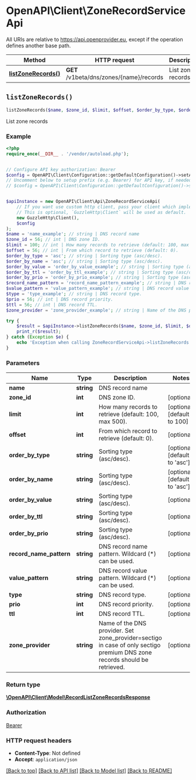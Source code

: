 # OpenAPI\Client\ZoneRecordServiceApi

All URIs are relative to https://api.openprovider.eu, except if the operation defines another base path.

| Method | HTTP request | Description |
| ------------- | ------------- | ------------- |
| [**listZoneRecords()**](ZoneRecordServiceApi.md#listZoneRecords) | **GET** /v1beta/dns/zones/{name}/records | List zone records |


## `listZoneRecords()`

```php
listZoneRecords($name, $zone_id, $limit, $offset, $order_by_type, $order_by_name, $order_by_value, $order_by_ttl, $order_by_prio, $record_name_pattern, $value_pattern, $type, $prio, $ttl, $zone_provider): \OpenAPI\Client\Model\RecordListZoneRecordsResponse
```

List zone records

### Example

```php
<?php
require_once(__DIR__ . '/vendor/autoload.php');


// Configure API key authorization: Bearer
$config = OpenAPI\Client\Configuration::getDefaultConfiguration()->setApiKey('Authorization', 'YOUR_API_KEY');
// Uncomment below to setup prefix (e.g. Bearer) for API key, if needed
// $config = OpenAPI\Client\Configuration::getDefaultConfiguration()->setApiKeyPrefix('Authorization', 'Bearer');


$apiInstance = new OpenAPI\Client\Api\ZoneRecordServiceApi(
    // If you want use custom http client, pass your client which implements `GuzzleHttp\ClientInterface`.
    // This is optional, `GuzzleHttp\Client` will be used as default.
    new GuzzleHttp\Client(),
    $config
);
$name = 'name_example'; // string | DNS record name
$zone_id = 56; // int | DNS zone ID.
$limit = 100; // int | How many records to retrieve (default: 100, max 500).
$offset = 56; // int | From which record to retrieve (default: 0).
$order_by_type = 'asc'; // string | Sorting type (asc/desc).
$order_by_name = 'asc'; // string | Sorting type (asc/desc).
$order_by_value = 'order_by_value_example'; // string | Sorting type (asc/desc).
$order_by_ttl = 'order_by_ttl_example'; // string | Sorting type (asc/desc).
$order_by_prio = 'order_by_prio_example'; // string | Sorting type (asc/desc).
$record_name_pattern = 'record_name_pattern_example'; // string | DNS record name pattern. Wildcard (*) can be used.
$value_pattern = 'value_pattern_example'; // string | DNS record value pattern. Wildcard (*) can be used.
$type = 'type_example'; // string | DNS record type.
$prio = 56; // int | DNS record priority.
$ttl = 56; // int | DNS record TTL.
$zone_provider = 'zone_provider_example'; // string | Name of the DNS provider. Set zone_provider=sectigo in case of only sectigo premium DNS zone records should be retrieved.

try {
    $result = $apiInstance->listZoneRecords($name, $zone_id, $limit, $offset, $order_by_type, $order_by_name, $order_by_value, $order_by_ttl, $order_by_prio, $record_name_pattern, $value_pattern, $type, $prio, $ttl, $zone_provider);
    print_r($result);
} catch (Exception $e) {
    echo 'Exception when calling ZoneRecordServiceApi->listZoneRecords: ', $e->getMessage(), PHP_EOL;
}
```

### Parameters

| Name | Type | Description  | Notes |
| ------------- | ------------- | ------------- | ------------- |
| **name** | **string**| DNS record name | |
| **zone_id** | **int**| DNS zone ID. | [optional] |
| **limit** | **int**| How many records to retrieve (default: 100, max 500). | [optional] [default to 100] |
| **offset** | **int**| From which record to retrieve (default: 0). | [optional] |
| **order_by_type** | **string**| Sorting type (asc/desc). | [optional] [default to &#39;asc&#39;] |
| **order_by_name** | **string**| Sorting type (asc/desc). | [optional] [default to &#39;asc&#39;] |
| **order_by_value** | **string**| Sorting type (asc/desc). | [optional] |
| **order_by_ttl** | **string**| Sorting type (asc/desc). | [optional] |
| **order_by_prio** | **string**| Sorting type (asc/desc). | [optional] |
| **record_name_pattern** | **string**| DNS record name pattern. Wildcard (*) can be used. | [optional] |
| **value_pattern** | **string**| DNS record value pattern. Wildcard (*) can be used. | [optional] |
| **type** | **string**| DNS record type. | [optional] |
| **prio** | **int**| DNS record priority. | [optional] |
| **ttl** | **int**| DNS record TTL. | [optional] |
| **zone_provider** | **string**| Name of the DNS provider. Set zone_provider&#x3D;sectigo in case of only sectigo premium DNS zone records should be retrieved. | [optional] |

### Return type

[**\OpenAPI\Client\Model\RecordListZoneRecordsResponse**](../Model/RecordListZoneRecordsResponse.md)

### Authorization

[Bearer](../../README.md#Bearer)

### HTTP request headers

- **Content-Type**: Not defined
- **Accept**: `application/json`

[[Back to top]](#) [[Back to API list]](../../README.md#endpoints)
[[Back to Model list]](../../README.md#models)
[[Back to README]](../../README.md)
